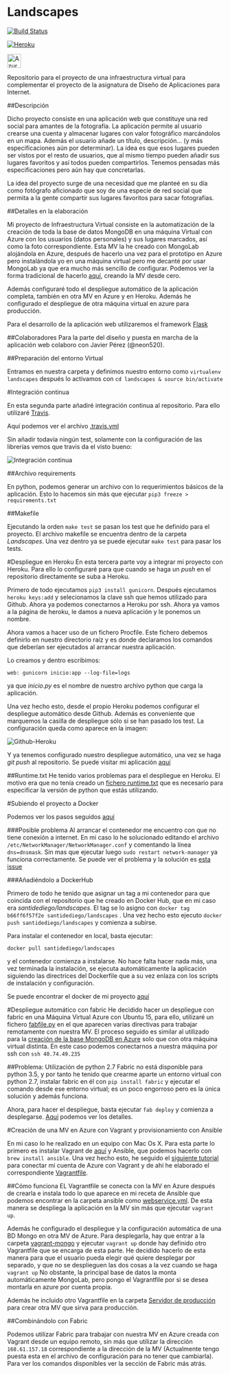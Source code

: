 
# Landscapes
[![Build Status](https://travis-ci.org/santidediego/Landscapes.svg?branch=master)](https://travis-ci.org/santidediego/Landscapes)

[![Heroku](https://www.herokucdn.com/deploy/button.png)](https://landscapes93.herokuapp.com)

[<img src="http://azuredeploy.net/deploybutton.png" alt="Azure" height=32>](https://landscapes-vagrantazure-service-cycii.cloudapp.net) 

Repositorio para el proyecto de una infraestructura virtual para complementar el proyecto de la asignatura de Diseño de Aplicaciones para Internet.


##Descripción

Dicho proyecto consiste en una aplicación web que constituye una red social para amantes de la fotografía. La aplicación permite al usuario crearse una cuenta y almacenar lugares con valor fotográfico marcándolos en un mapa. Además el usuario añade un título, descripción... (y más especificaciones aún por determinar). La idea es que esos lugares pueden ser vistos por el resto de usuarios, que al mismo tiempo pueden añadir sus lugares favoritos y así todos pueden compartirlos. Tenemos pensadas más especificaciones pero aún hay que concretarlas.

La idea del proyecto surge de una necesidad que me planteé en su día como fotógrafo aficionado que soy de una especie de red social que permita a la gente compartir sus lugares favoritos para sacar fotografías.

##Detalles en la elaboración

Mi proyecto de Infraestructura Virtual consiste en la automatización de la creación de toda la base de datos MongoDB en una máquina Virtual con Azure con los usuarios (datos personales) y sus lugares marcados, así como la foto correspondiente. Esta MV la he creado con MongoLab alojándola en Azure, después de hacerlo una vez para el prototipo en Azure pero instalándola yo en una máquina virtual pero me decanté por usar MongoLab ya que era mucho más sencillo de configurar. Podemos ver la forma tradicional de hacerlo [aquí](https://github.com/santidediego/Landscapes/blob/master/Instalacion_configuracion_bd_azure.md), creando la MV desde cero.

Además configuraré todo el despliegue automático de la aplicación completa, también en otra MV en Azure y en Heroku. Además he configurado el despliegue de otra máquina virtual en azure para producción.

Para el desarrollo de la aplicación web utilizaremos el framework [Flask](http://flask.pocoo.org)

##Colaboradores
Para la parte del diseño y puesta en marcha de la aplicación web colaboro con Javier Pérez (@neon520).

##Preparación del entorno Virtual

Entramos en nuestra carpeta y definimos nuestro entorno como `virtualenv landscapes` después lo activamos con `cd landscapes & source bin/activate`

#Integración continua

En esta segunda parte añadiré integración continua al repositorio. Para ello utilizaré [Travis](https://travis-ci.org).

Aquí podemos ver el archivo [.travis.yml](https://github.com/santidediego/Landscapes/blob/master/.travis.yml)

Sin añadir todavía ningún test, solamente con la configuración de las librerías vemos que travis da el visto bueno:

![Integración continua](http://i864.photobucket.com/albums/ab201/Santiago_de_Diego/Integracion%20continua%20flask_zps3r8smu6w.png)

##Archivo requirements

En python, podemos generar un archivo con lo requerimientos básicos de la aplicación. Esto lo hacemos sin más que ejecutar `pip3 freeze > requirements.txt`

##Makefile

Ejecutando la orden `make test` se pasan los test que he definido para el proyecto. El archivo makefile se encuentra dentro de la carpeta *Landscapes*. Una vez dentro ya se puede ejecutar `make test` para pasar los tests.

#Despliegue en Heroku
En esta tercera parte voy a integrar mi proyecto con Heroku. Para ello lo configuraré para que cuando se haga un *push* en el repositorio directamente se suba a Heroku.

Primero de todo ejecutamos `pip3 install gunicorn`.  Después ejecutamos `heroku keys:add` y selecionamos la clave ssh que hemos utilizado para Github. Ahora ya podemos conectarnos a Heroku por ssh. Ahora ya vamos a la página de heroku, le damos a nueva aplicación y le ponemos un nombre.


Ahora vamos a hacer uso de un fichero Procfile. Este fichero debemos definirlo en nuestro directorio raíz y es donde declaramos los comandos que deberían ser ejecutados al arrancar nuestra aplicación. 

Lo creamos y dentro escribimos:

```
web: gunicorn inicio:app --log-file=logs
```

ya que *inicio.py* es el nombre de nuestro archivo python que carga la aplicación.

Una vez hecho esto, desde el propio Heroku podemos configurar el despliegue automático desde Github. Además es conveniente que marquemos la casilla de despliegue sólo si se han pasado los test. La configuración queda como aparece en la imagen:

![Github-Heroku](http://i864.photobucket.com/albums/ab201/Santiago_de_Diego/Githu-Heroku_zpskiwpnetq.png)

Y ya tenemos configurado nuestro despliegue automático, una vez se haga *git push* al repositorio. Se puede visitar mi aplicación [aquí](https://landscapes93.herokuapp.com)

##Runtime.txt
He tenido varios problemas para el despliegue en Heroku. El motivo era que no tenía creado un [fichero runtime.txt](https://devcenter.heroku.com/articles/python-runtimes) que es necesario para especificar la versión de python que estás utilizando.

#Subiendo el proyecto a Docker

Podemos ver los pasos seguidos [aquí](https://github.com/santidediego/Landscapes/blob/master/PASOS.md)

###Posible problema
Al arrancar el contenedor me encuentro con que no tiene conexión a internet. En mi caso lo he solucionado editando el archivo `/etc/NetworkManager/NetworkManager.conf` y comentando la línea `dns=dnsmask`. Sin mas que ejecutar luego `sudo restart network-manager` ya funciona correctamente. Se puede ver el problema y la solución es [esta issue](https://github.com/docker/docker/issues/1809)

###Añadiéndolo a DockerHub

Primero de todo he tenido que asignar un tag a mi contenedor para que coincida con el repositorio que he creado en Docker Hub, que en mi caso era *santidediego/landscapes*. El tag se lo asigno con `docker tag b66ff6f57f2e santidediego/landscapes` . Una vez hecho esto ejecuto `docker push santidediego/landscapes` y comienza a subirse.

Para instalar el contenedor en local, basta ejecutar:

`docker pull santidediego/landscapes`

y el contenedor comienza a instalarse. No hace falta hacer nada más, una vez terminada la instalación, se ejecuta automáticamente la aplicación siguiendo las directrices del Dockerfile que a su vez enlaza con los scripts de instalación y configuración.

Se puede encontrar el docker de mi proyecto [aquí](https://hub.docker.com/r/santidediego/landscapes/)

#Despliegue automático con fabric
He decidido hacer un despliegue con fabric en una Máquina Virtual Azure con Ubuntu 15, para ello, utilizaré un fichero [fabfile.py](https://github.com/santidediego/Landscapes/blob/master/fabfile.py) en el que aparecen varias directivas para trabajar remotamente con nuestra MV. El proceso seguido es similar al utilizado para la [creación de la base MongoDB en Azure](https://github.com/santidediego/Landscapes/blob/master/Instalacion_configuracion_bd_azure.md) solo que con otra máquina virtual distinta. En este caso podemos conectarnos a nuestra máquina por ssh con `ssh 40.74.49.235 `


##Problema: Utilización de python 2.7
Fabric no está disponible para python 3.5, y por tanto he tenido que crearme aparte un entorno virtual con python 2.7, instalar fabric en él con `pip install fabric` y ejecutar el comando desde ese entorno virtual; es un poco engorroso pero es la única solución y además funciona.

Ahora, para hacer el despliegue, basta ejecutar `fab deploy` y comienza a desplegarse. [Aquí](https://github.com/santidediego/Landscapes/blob/master/Fabric.md) podemos ver los detalles.

#Creación de una MV en Azure con Vagrant y provisionamiento con Ansible

En mi caso lo he realizado en un equipo con Mac Os X. Para esta parte lo primero es instalar Vagrant de [aquí](https://www.vagrantup.com/downloads.html) y Ansible, que podemos hacerlo con `brew install ansible`. Una vez hecho esto, he seguido el [siguiente tutorial](https://github.com/Azure/vagrant-azure) para conectar mi cuenta de Azure con Vagrant y de ahí he elaborado el correspondiente [Vagrantfile](https://github.com/santidediego/Landscapes/blob/master/Vagrantfile).

##Cómo funciona
EL Vagrantfile se conecta con la MV en Azure después de crearla e instala todo lo que aparece en mi receta de Ansible que podemos encontrar en la carpeta ansible como [webservice.yml](https://github.com/santidediego/Landscapes/blob/master/ansible/webservice.yml). De esta manera se despliega la aplicación en la MV sin más que ejecutar `vagrant up`.

Además he configurado el despliegue y la configuración automática de una BD Mongo en otra MV de Azure. Para desplegarla, hay que entrar a la carpeta [vagrant-mongo](https://github.com/santidediego/Landscapes/tree/master/vagrant-mongo) y ejecutar `vagrant up` donde hay definido otro Vagrantfile que se encarga de esta parte. He decidido hacerlo de esta manera para que el usuario pueda elegir qué quiere desplegar por separado, y que no se desplieguen las dos cosas a la vez cuando se haga `vagrant up`
No obstante, la principal base de datos la monta automáticamente MongoLab, pero pongo el Vagrantfile por si se desea montarla en azure por cuenta propia.

Además he incluido otro Vagrantfile en la carpeta [Servidor de producción](https://github.com/santidediego/Landscapes/tree/master/Servidor_produccion) para crear otra MV que sirva para producción.

##Combinándolo con Fabric

Podemos utilizar Fabric para trabajar con nuestra MV en Azure creada con Vagrant desde un equipo remoto, sin más que utilizar la dirección `168.61.157.18` correspondiente a la dirección de la MV (Actualmente tengo puesta esta en el archivo de configuración para no tener que cambiarla). Para ver los comandos disponibles ver la sección de Fabric más atrás.